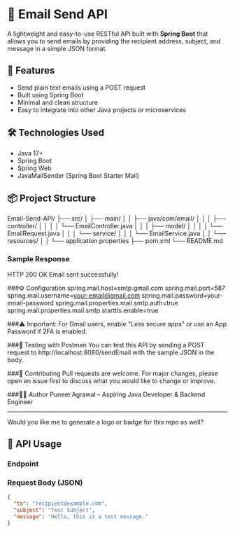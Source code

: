 # 📧 Email Send API

A lightweight and easy-to-use RESTful API built with **Spring Boot** that allows you to send emails by providing the recipient address, subject, and message in a simple JSON format.

## 🚀 Features

- Send plain text emails using a POST request
- Built using Spring Boot
- Minimal and clean structure
- Easy to integrate into other Java projects or microservices

## 🛠️ Technologies Used

- Java 17+
- Spring Boot
- Spring Web
- JavaMailSender (Spring Boot Starter Mail)

## 📦 Project Structure

Email-Send-API/
├── src/
│ ├── main/
│ │ ├── java/com/email/
│ │ │ ├── controller/
│ │ │ │ └── EmailController.java
│ │ │ ├── model/
│ │ │ │ └── EmailRequest.java
│ │ │ └── service/
│ │ │ └── EmailService.java
│ │ └── resources/
│ │ └── application.properties
├── pom.xml
└── README.md

### Sample Response
HTTP 200 OK
Email sent successfully!

###⚙️ Configuration
spring.mail.host=smtp.gmail.com
spring.mail.port=587
spring.mail.username=your-email@gmail.com
spring.mail.password=your-email-password
spring.mail.properties.mail.smtp.auth=true
spring.mail.properties.mail.smtp.starttls.enable=true

###⚠️ Important: For Gmail users, enable "Less secure apps" or use an App Password if 2FA is enabled.

###🧪 Testing with Postman
You can test this API by sending a POST request to http://localhost:8080/sendEmail with the sample JSON in the body.


###🤝 Contributing
Pull requests are welcome. For major changes, please open an issue first to discuss what you would like to change or improve.

###👨‍💻 Author
Puneet Agrawal – Aspiring Java Developer & Backend Engineer


---

Would you like me to generate a logo or badge for this repo as well?
## 📨 API Usage

### Endpoint


### Request Body (JSON)

```json
{
  "to": "recipient@example.com",
  "subject": "Test Subject",
  "message": "Hello, this is a test message."
}

